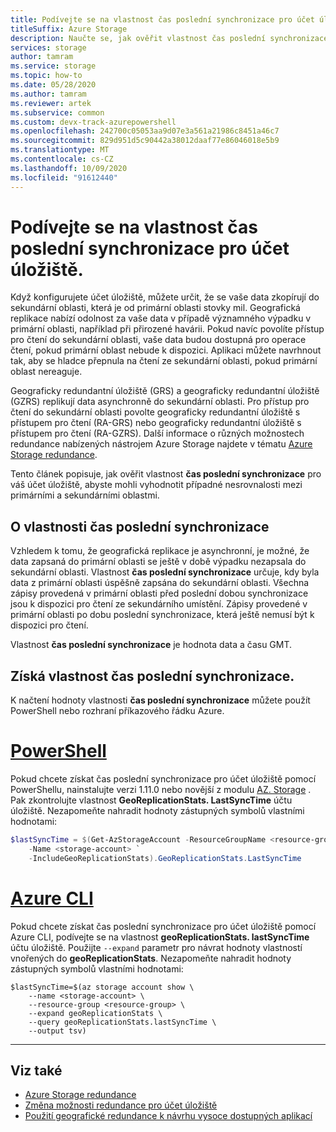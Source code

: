 ```yaml
---
title: Podívejte se na vlastnost čas poslední synchronizace pro účet úložiště.
titleSuffix: Azure Storage
description: Naučte se, jak ověřit vlastnost čas poslední synchronizace u geograficky replikovaného účtu úložiště. Vlastnost čas poslední synchronizace označuje poslední čas, kdy byly všechny zápisy z primární oblasti úspěšně zapsány do sekundární oblasti.
services: storage
author: tamram
ms.service: storage
ms.topic: how-to
ms.date: 05/28/2020
ms.author: tamram
ms.reviewer: artek
ms.subservice: common
ms.custom: devx-track-azurepowershell
ms.openlocfilehash: 242700c05053aa9d07e3a561a21986c8451a46c7
ms.sourcegitcommit: 829d951d5c90442a38012daaf77e86046018e5b9
ms.translationtype: MT
ms.contentlocale: cs-CZ
ms.lasthandoff: 10/09/2020
ms.locfileid: "91612440"
---
```

# <a name="check-the-last-sync-time-property-for-a-storage-account"></a>Podívejte se na vlastnost čas poslední synchronizace pro účet úložiště.

Když konfigurujete účet úložiště, můžete určit, že se vaše data zkopírují do sekundární oblasti, která je od primární oblasti stovky mil. Geografická replikace nabízí odolnost za vaše data v případě významného výpadku v primární oblasti, například při přirozené havárii. Pokud navíc povolíte přístup pro čtení do sekundární oblasti, vaše data budou dostupná pro operace čtení, pokud primární oblast nebude k dispozici. Aplikaci můžete navrhnout tak, aby se hladce přepnula na čtení ze sekundární oblasti, pokud primární oblast nereaguje.

Geograficky redundantní úložiště (GRS) a geograficky redundantní úložiště (GZRS) replikují data asynchronně do sekundární oblasti. Pro přístup pro čtení do sekundární oblasti povolte geograficky redundantní úložiště s přístupem pro čtení (RA-GRS) nebo geograficky redundantní úložiště s přístupem pro čtení (RA-GZRS). Další informace o různých možnostech redundance nabízených nástrojem Azure Storage najdete v tématu [Azure Storage redundance](storage-redundancy.md).

Tento článek popisuje, jak ověřit vlastnost **čas poslední synchronizace** pro váš účet úložiště, abyste mohli vyhodnotit případné nesrovnalosti mezi primárními a sekundárními oblastmi.

## <a name="about-the-last-sync-time-property"></a>O vlastnosti čas poslední synchronizace

Vzhledem k tomu, že geografická replikace je asynchronní, je možné, že data zapsaná do primární oblasti se ještě v době výpadku nezapsala do sekundární oblasti. Vlastnost **čas poslední synchronizace** určuje, kdy byla data z primární oblasti úspěšně zapsána do sekundární oblasti. Všechna zápisy provedená v primární oblasti před poslední dobou synchronizace jsou k dispozici pro čtení ze sekundárního umístění. Zápisy provedené v primární oblasti po dobu poslední synchronizace, která ještě nemusí být k dispozici pro čtení.

Vlastnost **čas poslední synchronizace** je hodnota data a času GMT.

## <a name="get-the-last-sync-time-property"></a>Získá vlastnost čas poslední synchronizace.

K načtení hodnoty vlastnosti **čas poslední synchronizace** můžete použít PowerShell nebo rozhraní příkazového řádku Azure.

# <a name="powershell"></a>[PowerShell](#tab/azure-powershell)

Pokud chcete získat čas poslední synchronizace pro účet úložiště pomocí PowerShellu, nainstalujte verzi 1.11.0 nebo novější z modulu [AZ. Storage](https://www.powershellgallery.com/packages/Az.Storage) . Pak zkontrolujte vlastnost **GeoReplicationStats. LastSyncTime** účtu úložiště. Nezapomeňte nahradit hodnoty zástupných symbolů vlastními hodnotami:

```powershell
$lastSyncTime = $(Get-AzStorageAccount -ResourceGroupName <resource-group> `
    -Name <storage-account> `
    -IncludeGeoReplicationStats).GeoReplicationStats.LastSyncTime
```

# <a name="azure-cli"></a>[Azure CLI](#tab/azure-cli)

Pokud chcete získat čas poslední synchronizace pro účet úložiště pomocí Azure CLI, podívejte se na vlastnost **geoReplicationStats. lastSyncTime** účtu úložiště. Použijte `--expand` parametr pro návrat hodnoty vlastností vnořených do **geoReplicationStats**. Nezapomeňte nahradit hodnoty zástupných symbolů vlastními hodnotami:

```azurecli-interactive
$lastSyncTime=$(az storage account show \
    --name <storage-account> \
    --resource-group <resource-group> \
    --expand geoReplicationStats \
    --query geoReplicationStats.lastSyncTime \
    --output tsv)
```

---

## <a name="see-also"></a>Viz také

- [Azure Storage redundance](storage-redundancy.md)
- [Změna možnosti redundance pro účet úložiště](redundancy-migration.md)
- [Použití geografické redundance k návrhu vysoce dostupných aplikací](geo-redundant-design.md)
